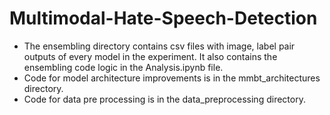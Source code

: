 # Multimodal-Hate-Speech-Detection

- The ensembling directory contains csv files with image, label pair outputs of every model in the experiment. It also contains the ensembling code logic in the Analysis.ipynb file. 
- Code for model architecture improvements is in the mmbt_architectures directory.
- Code for data pre processing is in the data_preprocessing directory.